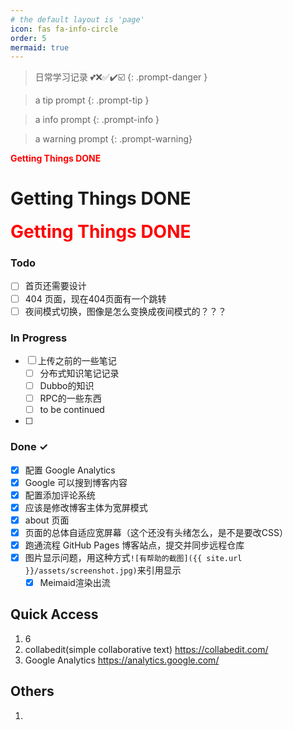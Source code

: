 ```yaml
---
# the default layout is 'page'
icon: fas fa-info-circle
order: 5
mermaid: true
---
```


> 日常学习记录 💕❌✅✔️☑️
{: .prompt-danger }

> a tip prompt
{: .prompt-tip }

> a info prompt
{: .prompt-info }

> a warning prompt
{: .prompt-warning}

<font color='red' style='font-weight:bold'>Getting Things DONE</font>

<h1 color='red' style='font-weight:bold'>Getting Things DONE</h1>

<span style="font-size: 2em; color: red; font-weight: bold;">Getting Things DONE</span>

### Todo

- [ ] 首页还需要设计
- [ ] 404 页面，现在404页面有一个跳转
- [ ] 夜间模式切换，图像是怎么变换成夜间模式的？？？

### In Progress

- [ ] 上传之前的一些笔记
  - [ ] 分布式知识笔记记录
  - [ ] Dubbo的知识
  - [ ] RPC的一些东西
  - [ ] to be continued
- [ ] 
        
### Done ✓

- [x] 配置 Google Analytics 
- [x] Google 可以搜到博客内容
- [x] 配置添加评论系统
- [x] 应该是修改博客主体为宽屏模式
- [x] about 页面
- [x] 页面的总体自适应宽屏幕（这个还没有头绪怎么，是不是要改CSS）
- [x] 跑通流程 GitHub Pages 博客站点，提交并同步远程仓库
- [x] 图片显示问题，用这种方式`![有帮助的截图]({{ site.url }}/assets/screenshot.jpg)`来引用显示
  - [x] Meimaid渲染出流

## Quick Access

1. 6
2. collabedit(simple collaborative text) <https://collabedit.com/>
3. Google Analytics <https://analytics.google.com/>

## Others

1. 

